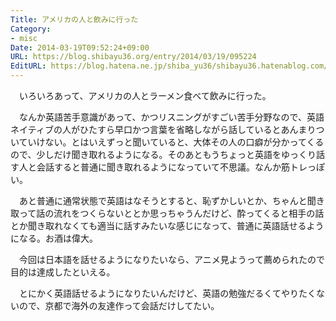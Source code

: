 ```yaml
---
Title: アメリカの人と飲みに行った
Category:
- misc
Date: 2014-03-19T09:52:24+09:00
URL: https://blog.shibayu36.org/entry/2014/03/19/095224
EditURL: https://blog.hatena.ne.jp/shiba_yu36/shibayu36.hatenablog.com/atom/entry/12921228815720223387
---
```


　いろいろあって、アメリカの人とラーメン食べて飲みに行った。

　なんか英語苦手意識があって、かつリスニングがすごい苦手分野なので、英語ネイティブの人がひたすら早口かつ言葉を省略しながら話しているとあんまりついていけない。とはいえずっと聞いていると、大体その人の口癖が分かってくるので、少しだけ聞き取れるようになる。そのあともうちょっと英語をゆっくり話す人と会話すると普通に聞き取れるようになっていて不思議。なんか筋トレっぽい。

　あと普通に通常状態で英語はなそうとすると、恥ずかしいとか、ちゃんと聞き取って話の流れをつくらないととか思っちゃうんだけど、酔ってくると相手の話とか聞き取れなくても適当に話すみたいな感じになって、普通に英語話せるようになる。お酒は偉大。

　今回は日本語を話せるようになりたいなら、アニメ見ようって薦められたので目的は達成したといえる。

　とにかく英語話せるようになりたいんだけど、英語の勉強だるくてやりたくないので、京都で海外の友達作って会話だけしてたい。
